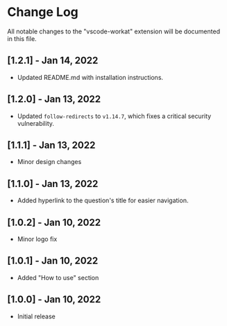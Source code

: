 # Change Log

All notable changes to the "vscode-workat" extension will be documented in this file.


## [1.2.1] - Jan 14, 2022

- Updated README.md with installation instructions.

## [1.2.0] - Jan 13, 2022

- Updated `follow-redirects` to `v1.14.7`, which fixes a critical security vulnerability.

## [1.1.1] - Jan 13, 2022

- Minor design changes

## [1.1.0] - Jan 13, 2022

- Added hyperlink to the question's title for easier navigation.

## [1.0.2] - Jan 10, 2022

- Minor logo fix

## [1.0.1] - Jan 10, 2022

- Added "How to use" section

## [1.0.0] - Jan 10, 2022

- Initial release